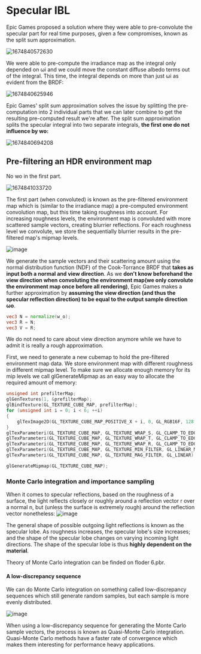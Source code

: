 # Specular IBL
Epic Games proposed a solution where they were able to pre-convolute the specular part for real time purposes, given a few compromises, 
known as the split sum approximation.

![1674840572630](https://user-images.githubusercontent.com/98029669/215154339-fe6b1ea4-672b-400d-93e3-2a26b2de4c55.png)

We were able to pre-compute the irradiance map as the integral only depended on ωi and we could move the constant diffuse albedo terms out of the integral. 
This time, the integral depends on more than just ωi as evident from the BRDF:

![1674840625946](https://user-images.githubusercontent.com/98029669/215154537-dfdcb3c4-601d-4b6b-9391-864b2328897f.png)

Epic Games' split sum approximation solves the issue by splitting the pre-computation into 2 individual parts that we can later combine to get the resulting pre-computed result we're after. 
The split sum approximation splits the specular integral into two separate integrals, __the first one do not influence by wo:__

![1674840694208](https://user-images.githubusercontent.com/98029669/215154768-145e591c-e5bc-419f-8353-91d122fe2021.png)

## Pre-filtering an HDR environment map
No wo in the first part.

![1674841033720](https://user-images.githubusercontent.com/98029669/215155912-a415cb03-5cac-46cc-a766-b42ee0ac45e9.png)

The first part (when convoluted) is known as the pre-filtered environment map which is (similar to the irradiance map) a pre-computed environment convolution map, but this time taking roughness into account. 
For increasing roughness levels, the environment map is convoluted with more scattered sample vectors, creating blurrier reflections. 
For each roughness level we convolute, we store the sequentially blurrier results in the pre-filtered map's mipmap levels.

![image](https://user-images.githubusercontent.com/98029669/215156108-06e8bfeb-d969-4eb1-a41d-2869917c017e.png)

We generate the sample vectors and their scattering amount using the normal distribution function (NDF) of the Cook-Torrance BRDF that __takes as input both a normal and view direction__. 
As we __don't know beforehand the view direction when convoluting the environment map(we only convolute the environment map once before all rendering)__, 
Epic Games makes a further approximation by __assuming the view direction (and thus the specular reflection direction) to be equal to the output sample direction ωo__.

```GLSL
vec3 N = normalize(w_o);
vec3 R = N;
vec3 V = R;
```
We do not need to care about view direction anymore while we have to admit it is really a rough approximation.

First, we need to generate a new cubemap to hold the pre-filtered environment map data. We store environment map with different roughness in different mipmap level.
To make sure we allocate enough memory for its mip levels we call glGenerateMipmap as an easy way to allocate the required amount of memory:
```C++
unsigned int prefilterMap;
glGenTextures(1, &prefilterMap);
glBindTexture(GL_TEXTURE_CUBE_MAP, prefilterMap);
for (unsigned int i = 0; i < 6; ++i)
{
    glTexImage2D(GL_TEXTURE_CUBE_MAP_POSITIVE_X + i, 0, GL_RGB16F, 128, 128, 0, GL_RGB, GL_FLOAT, nullptr);
}
glTexParameteri(GL_TEXTURE_CUBE_MAP, GL_TEXTURE_WRAP_S, GL_CLAMP_TO_EDGE);
glTexParameteri(GL_TEXTURE_CUBE_MAP, GL_TEXTURE_WRAP_T, GL_CLAMP_TO_EDGE);
glTexParameteri(GL_TEXTURE_CUBE_MAP, GL_TEXTURE_WRAP_R, GL_CLAMP_TO_EDGE);
glTexParameteri(GL_TEXTURE_CUBE_MAP, GL_TEXTURE_MIN_FILTER, GL_LINEAR_MIPMAP_LINEAR); // tri-linear interpolation
glTexParameteri(GL_TEXTURE_CUBE_MAP, GL_TEXTURE_MAG_FILTER, GL_LINEAR);

glGenerateMipmap(GL_TEXTURE_CUBE_MAP);
```
### Monte Carlo integration and importance sampling
 When it comes to specular reflections, based on the roughness of a surface, the light reflects closely or roughly around a reflection vector r over a normal n, 
 but (unless the surface is extremely rough) around the reflection vector nonetheless:
 ![image](https://user-images.githubusercontent.com/98029669/215159108-78d6771f-fa1c-4cf8-9fda-94f48976880e.png)

The general shape of possible outgoing light reflections is known as the specular lobe. 
As roughness increases, the specular lobe's size increases; and the shape of the specular lobe changes on varying incoming light directions. 
The shape of the specular lobe is thus __highly dependent on the material__.

Theory of Monte Carlo integration can be finded on floder 6.pbr.

#### A low-discrepancy sequence
We can do Monte Carlo integration on something called low-discrepancy sequences which still generate random samples, but each sample is more evenly distributed.

![image](https://user-images.githubusercontent.com/98029669/215160230-dc5325b3-fb02-4518-9834-651fb538e5f9.png)

When using a low-discrepancy sequence for generating the Monte Carlo sample vectors, the process is known as Quasi-Monte Carlo integration. 
Quasi-Monte Carlo methods have a faster rate of convergence which makes them interesting for performance heavy applications.
 
